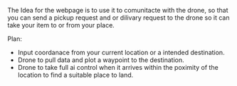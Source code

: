 The Idea for the webpage is to use it to comunitacte with the drone, so that you can send a pickup request and or dilivary 
request to the drone so it can take your item to or from your place.

Plan:
- Input coordanace from your current location or a intended destination.
- Drone to pull data and plot a waypoint to the destination.
- Drone to take full ai control when it arrives within the poximity of the location to find a suitable place to land.